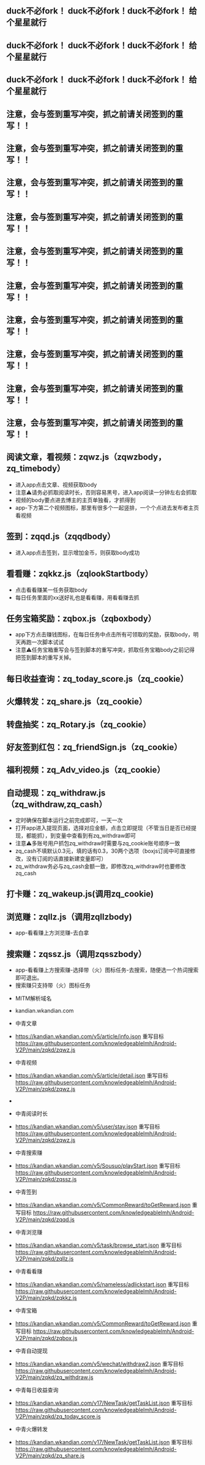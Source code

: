 ## duck不必fork！ duck不必fork！duck不必fork！ 给个星星就行
## duck不必fork！ duck不必fork！duck不必fork！ 给个星星就行
## duck不必fork！ duck不必fork！duck不必fork！ 给个星星就行

## 注意，会与签到重写冲突，抓之前请关闭签到的重写！！
## 注意，会与签到重写冲突，抓之前请关闭签到的重写！！
## 注意，会与签到重写冲突，抓之前请关闭签到的重写！！
## 注意，会与签到重写冲突，抓之前请关闭签到的重写！！
## 注意，会与签到重写冲突，抓之前请关闭签到的重写！！
## 注意，会与签到重写冲突，抓之前请关闭签到的重写！！
## 注意，会与签到重写冲突，抓之前请关闭签到的重写！！
## 注意，会与签到重写冲突，抓之前请关闭签到的重写！！
## 注意，会与签到重写冲突，抓之前请关闭签到的重写！！
## 注意，会与签到重写冲突，抓之前请关闭签到的重写！！

## 阅读文章，看视频：zqwz.js（zqwzbody，zq_timebody）
- 进入app点击文章、视频获取body
- 注意⚠️请务必抓取阅读时长，否则容易黑号，进入app阅读一分钟左右会抓取
- 视频的body要点进去博主的主页单独看，才抓得到
- app-下方第二个视频图标，那里有很多个一起竖排，一个个点进去发布者主页看视频
## 签到：zqqd.js（zqqdbody）
- 进入app点击签到，显示增加金币，则获取body成功
## 看看赚：zqkkz.js（zqlookStartbody）
- 点击看看赚某一任务获取body
- 每日任务里面的xx送好礼也是看看赚，用看看赚去抓
## 任务宝箱奖励：zqbox.js（zqboxbody）
- app下方点击赚钱图标，在每日任务中点击所有可领取的奖励，获取body，明天再跑一次脚本试试
- 注意⚠️任务宝箱重写会与签到脚本的重写冲突，抓取任务宝箱body之前记得把签到脚本的重写关掉。
## 每日收益查询：zq_today_score.js（zq_cookie）
## 火爆转发：zq_share.js（zq_cookie）
## 转盘抽奖：zq_Rotary.js（zq_cookie）
## 好友签到红包：zq_friendSign.js（zq_cookie）
## 福利视频：zq_Adv_video.js（zq_cookie）
## 自动提现：zq_withdraw.js（zq_withdraw,zq_cash）
- 定时确保在脚本运行之前完成即可，一天一次
- 打开app进入提现页面，选择对应金额，点击立即提现（不管当日是否已经提现，都能抓），到变量中查看到有zq_withdraw即可
- 注意⚠️多账号用户抓包zq_withdraw时需要与zq_cookie账号顺序一致
- zq_cash不填默认0.3元，填的话有0.3，30两个选项（boxjs订阅中可直接修改，没有订阅的话直接新建变量即可）
- zq_withdraw务必与zq_cash金额一致，即修改zq_withdraw时也要修改zq_cash
## 打卡赚：zq_wakeup.js(调用zq_cookie)
## 浏览赚：zqllz.js（调用zqllzbody)
- app-看看赚上方浏览赚-去白拿
## 搜索赚：zqssz.js（调用zqsszbody）
- app-看看赚上方搜索赚-选择带（火）图标任务-去搜索，随便选一个热词搜索即可退出。
- 搜索赚只支持带（火）图标任务


* MITM解析域名
* kandian.wkandian.com

* 中青文章
* https://kandian.wkandian.com/v5/article/info.json 重写目标 https://raw.githubusercontent.com/knowledgeablelmh/Android-V2P/main/zqkd/zqwz.js

* 中青视频
* https://kandian.wkandian.com/v5/article/detail.json 重写目标 https://raw.githubusercontent.com/knowledgeablelmh/Android-V2P/main/zqkd/zqwz.js
* 
* 中青阅读时长
* https://kandian.wkandian.com/v5/user/stay.json 重写目标 https://raw.githubusercontent.com/knowledgeablelmh/Android-V2P/main/zqkd/zqwz.js

* 中青搜索赚
* https://kandian.wkandian.com/v5/Sousuo/playStart.json 重写目标 https://raw.githubusercontent.com/knowledgeablelmh/Android-V2P/main/zqkd/zqssz.js

* 中青签到
* https://kandian.wkandian.com/v5/CommonReward/toGetReward.json 重写目标 https://raw.githubusercontent.com/knowledgeablelmh/Android-V2P/main/zqkd/zqqd.js

* 中青浏览赚
* https://kandian.wkandian.com/v5/task/browse_start.json 重写目标 https://raw.githubusercontent.com/knowledgeablelmh/Android-V2P/main/zqkd/zqllz.js

* 中青看看赚
* https://kandian.wkandian.com/v5/nameless/adlickstart.json 重写目标 https://raw.githubusercontent.com/knowledgeablelmh/Android-V2P/main/zqkd/zqkkz.js

* 中青宝箱
* https://kandian.wkandian.com/v5/CommonReward/toGetReward.json 重写目标 https://raw.githubusercontent.com/knowledgeablelmh/Android-V2P/main/zqkd/zqbox.js

* 中青自动提现
* https://kandian.wkandian.com/v5/wechat/withdraw2.json 重写目标 https://raw.githubusercontent.com/knowledgeablelmh/Android-V2P/main/zqkd/zq_withdraw.js

* 中青每日收益查询
* https://kandian.wkandian.com/v17/NewTask/getTaskList.json 重写目标 https://raw.githubusercontent.com/knowledgeablelmh/Android-V2P/main/zqkd/zq_today_score.js

* 中青火爆转发
* https://kandian.wkandian.com/v17/NewTask/getTaskList.json 重写目标 https://raw.githubusercontent.com/knowledgeablelmh/Android-V2P/main/zqkd/zq_share.js
